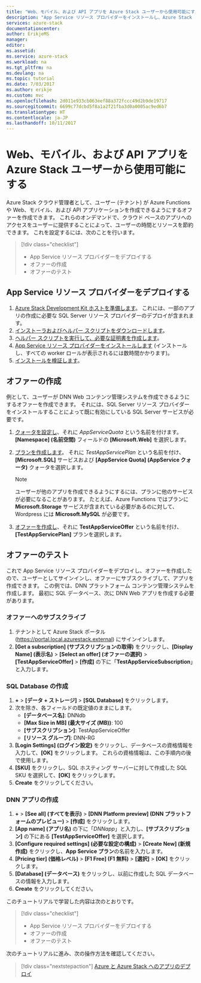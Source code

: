 ```yaml
---
title: "Web、モバイル、および API アプリを Azure Stack ユーザーから使用可能にする | Microsoft Docs"
description: "App Service リソース プロバイダーをインストールし、Azure Stack ユーザーが Web、モバイル、および API アプリを作成できるようにするオファーを作成するためのチュートリアル。"
services: azure-stack
documentationcenter: 
author: ErikjeMS
manager: 
editor: 
ms.assetid: 
ms.service: azure-stack
ms.workload: na
ms.tgt_pltfrm: na
ms.devlang: na
ms.topic: tutorial
ms.date: 7/03/2017
ms.author: erikje
ms.custom: mvc
ms.openlocfilehash: 2d011e933cb063eef88a372fccc49d2b9de19717
ms.sourcegitcommit: 6699c77dcbd5f8a1a2f21fba3d0a0005ac9ed6b7
ms.translationtype: HT
ms.contentlocale: ja-JP
ms.lasthandoff: 10/11/2017
---
```

# <a name="make-web-mobile-and-api-apps-available-to-your-azure-stack-users"></a>Web、モバイル、および API アプリを Azure Stack ユーザーから使用可能にする

Azure Stack クラウド管理者として、ユーザー (テナント) が Azure Functions や Web、モバイル、および API アプリケーションを作成できるようにするオファーを作成できます。 これらのオンデマンドで、クラウド ベースのアプリへのアクセスをユーザーに提供することによって、ユーザーの時間とリソースを節約できます。 これを設定するには、次のことを行います。

> [!div class="checklist"]
> * App Service リソース プロバイダーをデプロイする
> * オファーの作成
> * オファーのテスト

## <a name="deploy-the-app-service-resource-provider"></a>App Service リソース プロバイダーをデプロイする

1. [Azure Stack Development Kit ホストを準備します](azure-stack-app-service-before-you-get-started.md)。 これには、一部のアプリの作成に必要な SQL Server リソース プロバイダーのデプロイが含まれます。
2. [インストーラおよびヘルパー スクリプトをダウンロードします](azure-stack-app-service-deploy.md)。
3. [ヘルパー スクリプトを実行して、必要な証明書を作成します](azure-stack-app-service-deploy.md)。
4. [App Service リソース プロバイダーをインストールします](azure-stack-app-service-deploy.md) (インストールし、すべての worker ロールが表示されるには数時間かかります)。
5. [インストールを検証します](azure-stack-app-service-deploy.md#validate-the-app-service-on-azure-stack-installation)。

## <a name="create-an-offer"></a>オファーの作成

例として、ユーザーが DNN Web コンテンツ管理システムを作成できるようにするオファーを作成できます。 それには、SQL Server リソース プロバイダーをインストールすることによって既に有効にしている SQL Server サービスが必要です。

1.  [クォータを設定し](azure-stack-setting-quotas.md)、それに *AppServiceQuota* という名前を付けます。 **[Namespace] (名前空間)** フィールドの **[Microsoft.Web]** を選択します。
2.  [プランを作成します](azure-stack-create-plan.md)。 それに *TestAppServicePlan* という名前を付け、**[Microsoft.SQL]** サービスおよび **[AppService Quota] (AppService クォータ)** クォータを選択します。

    > [!NOTE]
    > ユーザーが他のアプリを作成できるようにするには、プランに他のサービスが必要になることがあります。 たとえば、Azure Functions ではプランに **Microsoft.Storage** サービスが含まれている必要があるのに対して、Wordpress には **Microsoft.MySQL** が必要です。
    > 
    >

3.  [オファーを作成し](azure-stack-create-offer.md)、それに **TestAppServiceOffer** という名前を付け、**[TestAppServicePlan]** プランを選択します。

## <a name="test-the-offer"></a>オファーのテスト

これで App Service リソース プロバイダーをデプロイし、オファーを作成したので、ユーザーとしてサインインし、オファーにサブスクライブして、アプリを作成できます。 この例では、DNN プラットフォーム コンテンツ管理システムを作成します。 最初に SQL データベース、次に DNN Web アプリを作成する必要があります。

### <a name="subscribe-to-the-offer"></a>オファーへのサブスクライブ
1. テナントとして Azure Stack ポータル (https://portal.local.azurestack.external) にサインインします。
2. **[Get a subscription] \(サブスクリプションの取得)** をクリックし、**[Display Name] \(表示名)** > **[Select an offer] \(オファーの選択)** > **[TestAppServiceOffer]** > **[作成]** の下に「**TestAppServiceSubscription**」と入力します。

### <a name="create-a-sql-database"></a>SQL Database の作成

1. **+** > **[データ + ストレージ]** > **[SQL Database]** をクリックします。
2. 次を除き、各フィールドの既定値のままにします。
    - **[データベース名]**: DNNdb
    - **[Max Size in MB] (最大サイズ (MB))**: 100
    - **[サブスクリプション]**: TestAppServiceOffer
    - **[リソース グループ]**: DNN-RG
3. **[Login Settings] (ログイン設定)** をクリックし、データベースの資格情報を入力して、**[OK]** をクリックします。 これらの資格情報は、この手順内の後で使用します。
4. **[SKU]** をクリックし、SQL ホスティング サーバーに対して作成した SQL SKU を選択して、**[OK]** をクリックします。
5. **Create** をクリックしてください。

### <a name="create-a-dnn-app"></a>DNN アプリの作成    

1. **+** > **[See all] (すべてを表示)** > **[DNN Platform preview] (DNN プラットフォームのプレビュー)** > **[作成]** をクリックします。
2. **[App name] \(アプリ名)** の下に「*DNNapp*」と入力し、**[サブスクリプション]** の下にある **[TestAppServiceOffer]** を選択します。
3. **[Configure required settings] \(必要な設定の構成)** > **[Create New] \(新規作成)** をクリックし、**App Service プラン**の名前を入力します。
4. **[Pricing tier] \(価格レベル)** > **[F1 Free] \(F1 無料)** > **[選択]** > **[OK]** をクリックします。
5. **[Database] \(データベース)** をクリックし、以前に作成した SQL データベースの情報を入力します。
6. **Create** をクリックしてください。

このチュートリアルで学習した内容は次のとおりです。

> [!div class="checklist"]
> * App Service リソース プロバイダーをデプロイする
> * オファーの作成
> * オファーのテスト

次のチュートリアルに進み、次の操作方法を確認してください。

> [!div class="nextstepaction"]
> [Azure と Azure Stack へのアプリのデプロイ](user/azure-stack-solution-pipeline.md)
